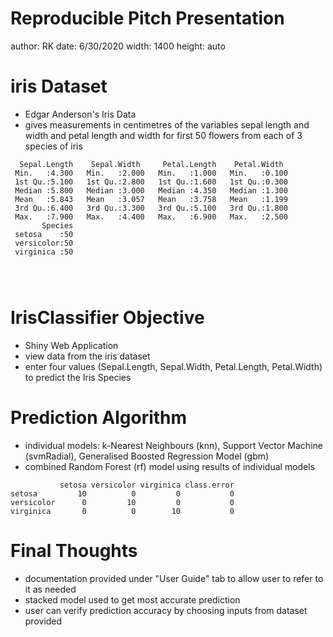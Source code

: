 Reproducible Pitch Presentation
========================================================
author: RK
date: 6/30/2020
width: 1400
height: auto





iris Dataset
========================================================

- Edgar Anderson's Iris Data
- gives measurements in centimetres of the variables sepal length and width and petal length and width for first 50 flowers from each of 3 species of iris


```
  Sepal.Length    Sepal.Width     Petal.Length    Petal.Width   
 Min.   :4.300   Min.   :2.000   Min.   :1.000   Min.   :0.100  
 1st Qu.:5.100   1st Qu.:2.800   1st Qu.:1.600   1st Qu.:0.300  
 Median :5.800   Median :3.000   Median :4.350   Median :1.300  
 Mean   :5.843   Mean   :3.057   Mean   :3.758   Mean   :1.199  
 3rd Qu.:6.400   3rd Qu.:3.300   3rd Qu.:5.100   3rd Qu.:1.800  
 Max.   :7.900   Max.   :4.400   Max.   :6.900   Max.   :2.500  
       Species  
 setosa    :50  
 versicolor:50  
 virginica :50  
                
                
                
```

IrisClassifier Objective
========================================================

- Shiny Web Application
- view data from the iris dataset
- enter four values (Sepal.Length, Sepal.Width, Petal.Length, Petal.Width) to predict the Iris Species

Prediction Algorithm
========================================================

- individual models: k-Nearest Neighbours (knn), Support Vector Machine (svmRadial), Generalised Boosted Regression Model (gbm)
- combined Random Forest (rf) model using results of individual models


```
           setosa versicolor virginica class.error
setosa         10          0         0           0
versicolor      0         10         0           0
virginica       0          0        10           0
```

Final Thoughts
========================================================

- documentation provided under "User Guide" tab to allow user to refer to it as needed
- stacked model used to get most accurate prediction
- user can verify prediction accuracy by choosing inputs from dataset provided
